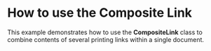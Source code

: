 # How to use the Composite Link


This example demonstrates how to use the <strong>CompositeLink</strong> class to combine contents of several printing links within a single document.

<br/>


